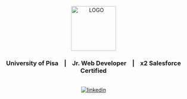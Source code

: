 <div align="center">
  
  <img width=120  src="https://davidedeleonardis.dev/static/media/exagon-logo-blue.660a125a6b44ee14c4a4.png" alt="LOGO" />
  
  ### University of Pisa &nbsp;&nbsp; | &nbsp;&nbsp; Jr. Web Developer &nbsp;&nbsp; | &nbsp;&nbsp; x2 Salesforce Certified

   <br>

  <a href="https://linkedin.com/in/davide-de-leonardis">
    <img src=https://img.shields.io/badge/linkedin-%231E77B5.svg?&style=for-the-badge&logo=linkedin&logoColor=white alt=linkedin />
  </a>
</div>
